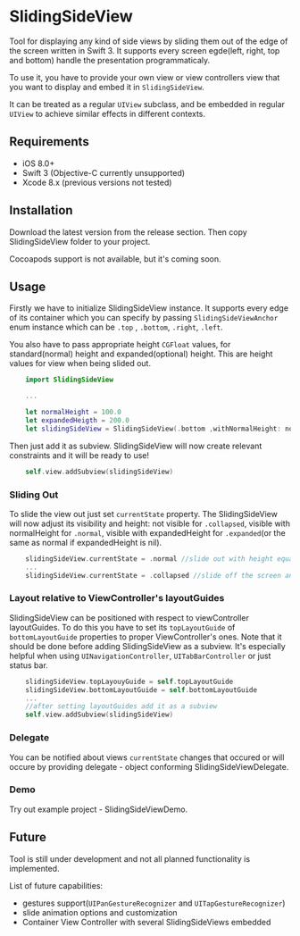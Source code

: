 # SlidingSideView

Tool for displaying any kind of side views by sliding them out of the edge of the screen written in Swift 3. It supports every screen egde(left, right, top and bottom) handle the presentation programmaticaly.

To use it, you have to provide your own view or view controllers view that you want to display and embed it in `SlidingSideView`. 

It can be treated as a regular `UIView` subclass, and be embedded in regular `UIView` to achieve similar effects in different contexts.

## Requirements

* iOS 8.0+
* Swift 3 (Objective-C currently unsupported)
* Xcode 8.x (previous versions not tested)

## Installation

Download the latest version from the release section. Then copy SlidingSideView folder to your project.

Cocoapods support is not available, but it's coming soon.

## Usage

Firstly we have to initialize SlidingSideView instance. It supports every edge of its container which you can specify by passing `SlidingSideViewAnchor` enum instance which can be `.top` , `.bottom`, `.right`, `.left`.

You also have to pass appropriate height `CGFloat` values, for standard(normal) height and expanded(optional) height. This are height values for view when being slided out.

```swift
    import SlidingSideView

    ...

    let normalHeight = 100.0 
    let expandedHeigth = 200.0
    let slidingSideView = SlidingSideView(.bottom ,withNormalHeight: normalHeight, expandedHeight: expandedHeight)
```
Then just add it as subview. SlidingSideView will now create relevant constraints and it will be ready to use!

```swift
    self.view.addSubview(slidingSideView)
```

### Sliding Out

To slide the view out just set `currentState` property. The SlidingSideView will now adjust its visibility and height: not visible for `.collapsed`, visible with normalHeight for `.normal`, visible with expandedHeight for `.expanded`(or the same as normal if expandedHeight is nil).

```swift
    slidingSideView.currentState = .normal //slide out with height equal to normalHeight
    ...
    slidingSideView.currentState = .collapsed //slide off the screen and gets hidden
```

### Layout relative to ViewController's layoutGuides

SlidingSideView can be positioned with respect to viewController layoutGuides. To do this you have to set its `topLayoutGuide` of `bottomLayoutGuide` properties to proper ViewController's ones.
Note that it should be done before adding SlidingSideView as a subview. It's especially helpful when using `UINavigationController`, `UITabBarController` or just status bar.

```swift
    slidingSideView.topLayouyGuide = self.topLayoutGuide
    slidingSideView.bottomLayoutGuide = self.bottomLayoutGuide
    ...
    //after setting layoutGuides add it as a subview
    self.view.addSubview(slidingSideView) 
```
### Delegate

You can be notified about views `currentState` changes that occured or will occure by providing delegate - object conforming SlidingSideViewDelegate. 

### Demo 
Try out example project - SlidingSideViewDemo.

## Future

Tool is still under development and not all planned functionality is implemented. 

List of future capabilities:

* gestures support(`UIPanGestureRecognizer` and `UITapGestureRecognizer`)
* slide animation options and customization
* Container View Controller with several SlidingSideViews embedded
